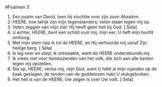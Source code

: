 #Psalmen 3
1. Een psalm van David, toen hij vluchtte voor zijn zoon Absalom. 
2. HEERE, hoe talrijk zijn mijn tegenstanders; velen staan tegen mij op. 
3. Velen zeggen van mijn ziel: Hij heeft geen heil bij God. [ Sela] 
4. U echter, HEERE, bent een schild voor mij, mijn eer; U heft mijn hoofd omhoog. 
5. Met mijn stem riep ik tot de HEERE, en Hij verhoorde mij vanaf Zijn heilige berg. [ Sela] 
6. Ik lag neer en sliep; ik ontwaakte, want de HEERE ondersteunde mij. 
7. Ik vrees niet voor tienduizenden van het volk, die zich aan alle kanten tegen mij opstellen. 
8. Sta op, HEERE, verlos mij, mijn God, want U hebt al mijn vijanden op de kaak geslagen, de tanden van de goddelozen hebt U stukgebroken. 
9. Het heil is van de HEERE; Uw zegen is over Uw volk. [ Sela]
